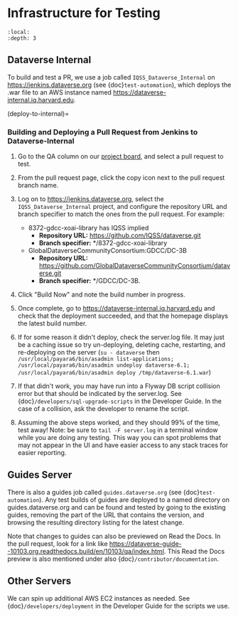 # Infrastructure for Testing

```{contents} Contents:
:local: 
:depth: 3
```

## Dataverse Internal

To build and test a PR, we use a job called `IQSS_Dataverse_Internal` on <https://jenkins.dataverse.org> (see {doc}`test-automation`), which deploys the .war file to an AWS instance named <https://dataverse-internal.iq.harvard.edu>.

(deploy-to-internal)=
### Building and Deploying a Pull Request from Jenkins to Dataverse-Internal

1. Go to the QA column on our [project board](https://github.com/orgs/IQSS/projects/34), and select a pull request to test.

1. From the pull request page, click the copy icon next to the pull request branch name.

1. Log on to <https://jenkins.dataverse.org>, select the `IQSS_Dataverse_Internal` project, and configure the repository URL and branch specifier to match the ones from the pull request. For example:

    * 8372-gdcc-xoai-library has IQSS implied
        - **Repository URL:** https://github.com/IQSS/dataverse.git
        - **Branch specifier:** */8372-gdcc-xoai-library
    * GlobalDataverseCommunityConsortium:GDCC/DC-3B
        - **Repository URL:** https://github.com/GlobalDataverseCommunityConsortium/dataverse.git
        - **Branch specifier:** */GDCC/DC-3B.

1. Click "Build Now" and note the build number in progress.

1. Once complete, go to <https://dataverse-internal.iq.harvard.edu> and check that the deployment succeeded, and that the homepage displays the latest build number.

1. If for some reason it didn't deploy, check the server.log file. It may just be a caching issue so try un-deploying, deleting cache, restarting, and re-deploying on the server (`su - dataverse` then `/usr/local/payara6/bin/asadmin list-applications; /usr/local/payara6/bin/asadmin undeploy dataverse-6.1; /usr/local/payara6/bin/asadmin deploy /tmp/dataverse-6.1.war`)

1. If that didn't work, you may have run into a Flyway DB script collision error but that should be indicated by the server.log. See {doc}`/developers/sql-upgrade-scripts` in the Developer Guide. In the case of a collision, ask the developer to rename the script.

1.	Assuming the above steps worked, and they should 99% of the time, test away! Note: be sure to `tail -F server.log` in a terminal window while you are doing any testing. This way you can spot problems that may not appear in the UI and have easier access to any stack traces for easier reporting.

## Guides Server

There is also a guides job called `guides.dataverse.org` (see {doc}`test-automation`). Any test builds of guides are deployed to a named directory on guides.dataverse.org and can be found and tested by going to the existing guides, removing the part of the URL that contains the version, and browsing the resulting directory listing for the latest change. 

Note that changes to guides can also be previewed on Read the Docs. In the pull request, look for a link like <https://dataverse-guide--10103.org.readthedocs.build/en/10103/qa/index.html>. This Read the Docs preview is also mentioned under also {doc}`/contributor/documentation`.

## Other Servers

We can spin up additional AWS EC2 instances as needed. See {doc}`/developers/deployment` in the Developer Guide for the scripts we use.
